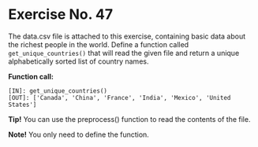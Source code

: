 # Exercise No. 47


The data.csv file is attached to this exercise, containing basic data about the richest people in the world. Define a function called `get_unique_countries()` that will read the given file and return a unique alphabetically sorted list of country names.


**Function call:**


    [IN]: get_unique_countries()
    [OUT]: ['Canada', 'China', 'France', 'India', 'Mexico', 'United States']


**Tip!** You can use the preprocess() function to read the contents of the file.


**Note!** You only need to define the function.